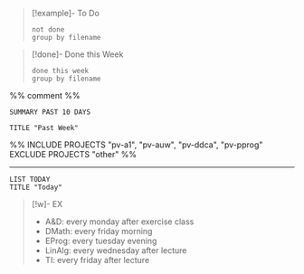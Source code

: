 
>[!example]- To Do
>```tasks
>not done
>group by filename
>```

>[!done]- Done this Week
>```tasks
>done this week
>group by filename
>```


%%
comment
%%

<!--
comment
-->

```toggl
SUMMARY PAST 10 DAYS

TITLE "Past Week"
```
%%
INCLUDE PROJECTS "pv-a1", "pv-auw", "pv-ddca", "pv-pprog"
EXCLUDE PROJECTS "other"
%%
___

```toggl
LIST TODAY
TITLE "Today"
```




> [!w]- EX
> - A&D: every monday after exercise class
> - DMath: every friday morning
> - EProg: every tuesday evening
> - LinAlg: every wednesday after lecture
> - TI: every friday after lecture

